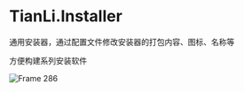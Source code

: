# TianLi.Installer

通用安装器，通过配置文件修改安装器的打包内容、图标、名称等

方便构建系列安装软件

![Frame 286](https://user-images.githubusercontent.com/47711102/215913989-f2270504-4ea0-4921-98f6-9d569c72bf4f.png)
